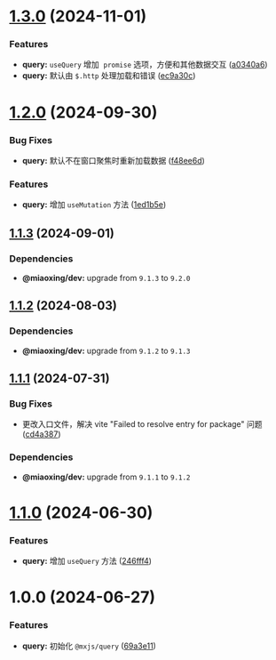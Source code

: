 # [1.3.0](https://github.com/miaoxing/mxjs-query/compare/v1.2.0...v1.3.0) (2024-11-01)


### Features

* **query:** `useQuery` 增加  `promise` 选项，方便和其他数据交互 ([a0340a6](https://github.com/miaoxing/mxjs-query/commit/a0340a68daaa0c0e48606fd6b766a16e72c664b1))
* **query:** 默认由 `$.http` 处理加载和错误 ([ec9a30c](https://github.com/miaoxing/mxjs-query/commit/ec9a30c8ac19d8c5b5cb4516867487c427ec0cf7))

# [1.2.0](https://github.com/miaoxing/mxjs-query/compare/v1.1.3...v1.2.0) (2024-09-30)


### Bug Fixes

* **query:** 默认不在窗口聚焦时重新加载数据 ([f48ee6d](https://github.com/miaoxing/mxjs-query/commit/f48ee6d1d79709090c82d12e3427641a9360ca44))


### Features

* **query:** 增加 `useMutation` 方法 ([1ed1b5e](https://github.com/miaoxing/mxjs-query/commit/1ed1b5e4adf0dca91cd765e31a9158db926a6a2b))

## [1.1.3](https://github.com/miaoxing/mxjs-query/compare/v1.1.2...v1.1.3) (2024-09-01)





### Dependencies

* **@miaoxing/dev:** upgrade from `9.1.3` to `9.2.0`

## [1.1.2](https://github.com/miaoxing/mxjs-query/compare/v1.1.1...v1.1.2) (2024-08-03)





### Dependencies

* **@miaoxing/dev:** upgrade from `9.1.2` to `9.1.3`

## [1.1.1](https://github.com/miaoxing/mxjs-query/compare/v1.1.0...v1.1.1) (2024-07-31)


### Bug Fixes

* 更改入口文件，解决 vite "Failed to resolve entry for package" 问题 ([cd4a387](https://github.com/miaoxing/mxjs-query/commit/cd4a387764359508de092b31545c8d4b4c803120))





### Dependencies

* **@miaoxing/dev:** upgrade from `9.1.1` to `9.1.2`

# [1.1.0](https://github.com/miaoxing/mxjs-query/compare/v1.0.0...v1.1.0) (2024-06-30)


### Features

* **query:** 增加 `useQuery` 方法 ([246fff4](https://github.com/miaoxing/mxjs-query/commit/246fff4061461c6d35341936ef9a861ebc94e66d))

# 1.0.0 (2024-06-27)


### Features

* **query:** 初始化 `@mxjs/query` ([69a3e11](https://github.com/miaoxing/mxjs-query/commit/69a3e1180968c19f051923d7f5e4c45e2bd86b07))
